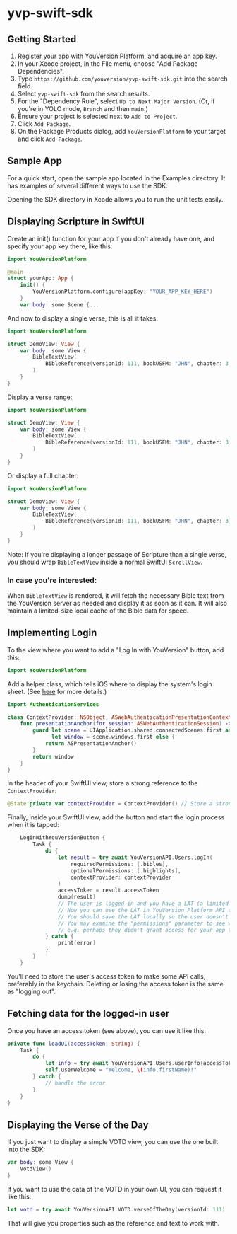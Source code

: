 # yvp-swift-sdk

## Getting Started

1. Register your app with YouVersion Platform, and acquire an app key.
2. In your Xcode project, in the File menu, choose "Add Package Dependencies".
3. Type `https://github.com/youversion/yvp-swift-sdk.git` into the search field.
4. Select `yvp-swift-sdk` from the search results.
5. For the "Dependency Rule", select `Up to Next Major Version`. (Or, if you're in YOLO mode, `Branch` and then `main`.)
6. Ensure your project is selected next to `Add to Project`.
7. Click `Add Package`.
8. On the Package Products dialog, add `YouVersionPlatform` to your target and click `Add Package`.

## Sample App

For a quick start, open the sample app located in the Examples directory. It has examples of several different ways to use the SDK.

Opening the SDK directory in Xcode allows you to run the unit tests easily.

## Displaying Scripture in SwiftUI

Create an init() function for your app if you don't already have one, and specify your app key there, like this:
```swift
import YouVersionPlatform

@main
struct yourApp: App {
    init() {
        YouVersionPlatform.configure(appKey: "YOUR_APP_KEY_HERE")
    }
    var body: some Scene {...
```

And now to display a single verse, this is all it takes:
```swift
import YouVersionPlatform

struct DemoView: View {
    var body: some View {
        BibleTextView(
            BibleReference(versionId: 111, bookUSFM: "JHN", chapter: 3, verse: 16)
        )
    }
}
```

Display a verse range:
```swift
import YouVersionPlatform

struct DemoView: View {
    var body: some View {
        BibleTextView(
            BibleReference(versionId: 111, bookUSFM: "JHN", chapter: 3, verseStart: 16, verseEnd: 20)
        )
    }
}
```

Or display a full chapter:
```swift
import YouVersionPlatform

struct DemoView: View {
    var body: some View {
        BibleTextView(
            BibleReference(versionId: 111, bookUSFM: "JHN", chapter: 3)
        )
    }
}
```

Note: If you're displaying a longer passage of Scripture than a single verse, 
you should wrap `BibleTextView` inside a normal SwiftUI `ScrollView`.

### In case you're interested:

When `BibleTextView` is rendered, it will fetch the necessary Bible text 
from the YouVersion server as needed and display it as soon as it can.
It will also maintain a limited-size local cache of the Bible data for speed.

## Implementing Login

To the view where you want to add a "Log In with YouVersion" button, add this:
```swift
import YouVersionPlatform
```

Add a helper class, which tells iOS where to display the system's login sheet.
(See [here](https://developer.apple.com/documentation/authenticationservices/authenticating-a-user-through-a-web-service) for more details.)
```swift
import AuthenticationServices

class ContextProvider: NSObject, ASWebAuthenticationPresentationContextProviding {
    func presentationAnchor(for session: ASWebAuthenticationSession) -> ASPresentationAnchor {
        guard let scene = UIApplication.shared.connectedScenes.first as? UIWindowScene,
              let window = scene.windows.first else {
            return ASPresentationAnchor()
        }
        return window
    }
}
```

In the header of your SwiftUI view, store a strong reference to the `ContextProvider`:
```swift
@State private var contextProvider = ContextProvider() // Store a strong reference
```

Finally, inside your SwiftUI view, add the button and start the login process when it is tapped:
```swift
    LoginWithYouVersionButton {
        Task {
            do {
                let result = try await YouVersionAPI.Users.logIn(
                    requiredPermissions: [.bibles],
                    optionalPermissions: [.highlights],
                    contextProvider: contextProvider
                )
                accessToken = result.accessToken
                dump(result)
                // The user is logged in and you have a LAT (a limited access token)!
                // Now you can use the LAT in YouVersion Platform API calls.
                // You should save the LAT locally so the user doesn't have to log in again next time.
                // You may examine the "permissions" parameter to see what the user approved;
                // e.g. perhaps they didn't grant access for your app to see their highlights.
            } catch {
                print(error)
            }
        }
    }
```

You'll need to store the user's access token to make some API calls, preferably in the keychain. Deleting or losing the access token is the same as "logging out". 

## Fetching data for the logged-in user

Once you have an access token (see above), you can use it like this:
```swift
private func loadUI(accessToken: String) {
    Task {
        do {
            let info = try await YouVersionAPI.Users.userInfo(accessToken: accessToken)
            self.userWelcome = "Welcome, \(info.firstName)!"
        } catch {
            // handle the error
        }
    }
}
```

## Displaying the Verse of the Day

If you just want to display a simple VOTD view, you can use the one built into the SDK:
```swift
var body: some View {
    VotdView()
}
```

If you want to use the data of the VOTD in your own UI, you can request it like this:
```swift
let votd = try await YouVersionAPI.VOTD.verseOfTheDay(versionId: 111)
```

That will give you properties such as the reference and text to work with.
